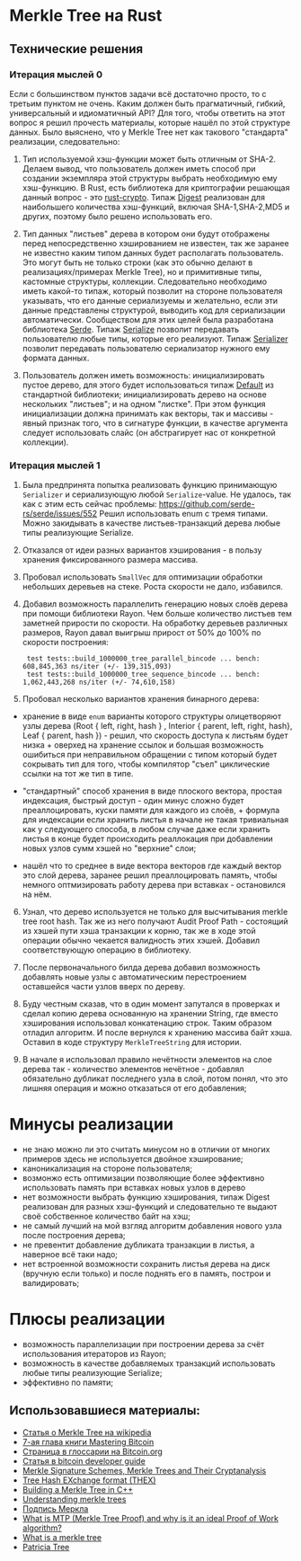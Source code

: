 # Merkle Tree на Rust

## Технические решения

### Итерация мыслей 0

Если с большинством пунктов задачи всё достаточно просто, то с третьим пунктом не очень.
Каким должен быть прагматичный, гибкий, универсальный и идиоматичный API?
Для того, чтобы ответить на этот вопрос я решил прочесть материалы, которые нашёл по этой структуре данных.
Было выяснено, что у Merkle Tree нет как такового "стандарта" реализации, следовательно:

1) Тип используемой хэш-функции может быть отличным от SHA-2. Делаем вывод, что пользователь должен 
    иметь способ при создании экземпляра этой структуры выбрать необходимую ему хэш-функцию. В Rust, есть библиотека 
    для криптографии решающая данный вопрос - это [rust-crypto](https://github.com/DaGenix/rust-crypto/). 
    Типаж [Digest](https://docs.rs/rust-crypto/0.2.36/crypto/digest/trait.Digest.html) реализован для наибольшего 
    количества хэш-функций, включая SHA-1,SHA-2,MD5 и других, поэтому было решено использовать его.
    
2) Тип данных "листьев" дерева в котором они будут отображены перед непосредственно хэшированием не известен, 
    так же заранее не известно каким типом данных будет располагать пользователь. Это могут быть не только строки 
    (как это обычно делают в реализациях/примерах Merkle Tree), но и примитивные типы, кастомные структуры, коллекции. 
    Следовательно необходимо иметь какой-то типаж, который позволит на стороне пользователя указывать, что его данные 
    сериализуемы и желательно, если эти данные представлены структурой, выводить код для сериализации автоматически.
    Сообществом для этих целей была разработана библиотека [Serde](https://serde.rs/). Типаж [Serialize](https://docs.serde.rs/serde/trait.Serialize.html) 
    позволит передавать пользователю любые типы, которые его реализуют. Типаж [Serializer](https://docs.rs/serde/1.0.8/serde/ser/trait.Serializer.html) 
    позволит передавать пользователю сериализатор нужного ему формата данных.
    
3) Пользователь должен иметь возможность: инициализировать пустое дерево, для этого будет использоваться типаж 
    [Default](https://doc.rust-lang.org/std/default/trait.Default.html) из стандартной библиотеки; 
    инициализировать дерево на основе нескольких "листьев"; и на одном "листке".
    При этом функция инициализации должна принимать как векторы, так и массивы - явный признак того, что в сигнатуре 
    функции, в качестве аргумента следует использовать слайс (он абстрагирует нас от конкретной коллекции).
    
### Итерация мыслей 1

1) Была предпринята попытка реализовать функцию принимающую `Serializer` и сериализующую любой `Serialize`-value.
Не удалось, так как с этим есть сейчас проблемы: https://github.com/serde-rs/serde/issues/552
Решил использовать enum с тремя типами. Можно закидывать в качестве листьев-транзакций дерева любые типы реализующие Serialize.

2) Отказался от идеи разных вариантов хэширования - в пользу хранения фиксированного размера массива.

3) Пробовал использовать `SmallVec` для оптимизации обработки небольших деревьев на стеке. Роста скорости не дало, избавился.

4) Добавил возможность параллелить генерацию новых слоёв дерева при помощи библиотеки Rayon. Чем больше количество 
   листъев тем заметней прирости по скорости. На обработку деревьев различных размеров, Rayon 
   давал выигрыш прирост от 50% до 100% по скорости построения:
   ```
    test tests::build_1000000_tree_parallel_bincode ... bench: 608,845,363 ns/iter (+/- 139,315,093)
    test tests::build_1000000_tree_sequence_bincode ... bench: 1,062,443,268 ns/iter (+/- 74,610,158)
   ```
   
5) Пробовал несколько вариантов хранения бинарного дерева:

- хранение в виде `enum` варианты которого структуры олицетворяют узлы дерева (Root { left, right, hash } , 
Interior { parent, left, right, hash}, Leaf { parent, hash }) - решил, что скорость доступа к листьям будет низка + 
оверхед на хранение ссылок и большая возможность ошибиться при неправильном обращении с типом который будет сокрывать тип 
для того, чтобы компилятор "съел" циклические ссылки на тот же тип в типе.

- "стандартный" способ хранения в виде плоского вектора, простая индексация, быстрый доступ - один минус сложно будет преаллоцировать,
куски памяти для каждого из слоёв, + формула для индексации если хранить листья в начале не такая тривиальная как у следующего способа, 
в любом случае даже если хранить листья в конце будет происходить реаллокация при добавлении новых узлов сумм хэшей но "верхние" слои;

- нашёл что то среднее в виде вектора векторов где каждый вектор это слой дерева, заранее решил преаллоцировать память, 
чтобы немного оптмизировать работу дерева при вставках - остановился на нём.

6) Узнал, что дерево используется не только для высчитывания merkle tree root hash. Так же из него получают Audit Proof Path - 
состоящий из хэшей пути хэша транзакции к корню, так же в ходе этой операции обычно чекается валидность этих хэшей. Добавил 
соответствующую операцию в библиотеку.

7) После первоначального билда дерева добавил возможность добавлять новые узлы с автоматическим перестроением оставшейся 
части узлов вверх по дереву.

8) Буду честным сказав, что в один момент запутался в проверках и сделал копию дерева основанную на хранении String, 
где вместо хэширования использовал конкатенацию строк. Таким образом отладил алгоритм. И после вернулся к хранению массива байт хэша.
Оставил в коде структуру `MerkleTreeString` для истории.

9) В начале я использовал правило нечётности элементов на слое дерева так - количество элементов нечётное - добавлял обязательно дубликат последнего узла в слой,
потом понял, что это лишняя операция и можно отказаться от его добавления;

# Минусы реализации
- не знаю можно ли это считать минусом но в отличии от многих примеров здесь не используется двойное хэширование;
- каноникализация на стороне пользователя;
- возмонжо есть оптимизации позволяющие более эффективно использовать память при вставках новых узлов в дерево
- нет возможности выбрать функцию хэширования, типаж Digest реализован для разных хэш-функций и следовательно те выдают
своё собственное количество байт на хэш;
- не самый лучший на мой взгляд алгоритм добавления нового узла после построения дерева;
- не превентит добавление дубликата транзакции в листья, а наверное всё таки надо;
- нет встроенной возможности сохранить листья дерева на диск (вручную если только) и после поднять его в память, 
построи и валидировать;

# Плюсы реализации
- возможность параллелизации при построении дерева за счёт использования итераторов из Rayon;
- возможность в качестве добавляемых транзакций использовать любые типы реализующие Serialize;
- эффективно по памяти;

## Использовавшиеся материалы:
- [Статья о Merkle Tree на wikipedia](https://en.wikipedia.org/wiki/Merkle_tree)
- [7-ая глава книги Mastering Bitcoin](http://chimera.labs.oreilly.com/books/1234000001802/ch07.html#merkle_trees)
- [Страница в глоссарии на Bitcoin.org](https://bitcoin.org/en/glossary/merkle-tree)
- [Статья в bitcoin developer guide](https://bitcoin.org/en/developer-guide#transaction-data)
- [Merkle Signature Schemes, Merkle Trees and Their Cryptanalysis](https://www.emsec.rub.de/media/crypto/attachments/files/2011/04/becker_1.pdf)
- [Tree Hash EXchange format (THEX)](http://adc.sourceforge.net/draft-jchapweske-thex-02.html#anchor2)
- [Building a Merkle Tree in C++](https://codetrips.com/2016/06/19/implementing-a-merkle-tree-in-c/)
- [Understanding merkle trees](https://www.codeproject.com/Articles/1176140/Understanding-Merkle-Trees-Why-use-them-who-uses-t)
- [Подпись Меркла](https://ru.wikipedia.org/wiki/%D0%9F%D0%BE%D0%B4%D0%BF%D0%B8%D1%81%D1%8C_%D0%9C%D0%B5%D1%80%D0%BA%D0%BB%D0%B0)
- [What is MTP (Merkle Tree Proof) and why is it an ideal Proof of Work algorithm?](https://github.com/zcoinofficial/zcoin/wiki/What-is-MTP-(Merkle-Tree-Proof)-and-why-is-it-an-ideal-Proof-of-Work-algorithm%3F)
- [What is a merkle tree](https://www.weusecoins.com/what-is-a-merkle-tree/)
- [Patricia Tree](https://github.com/ethereum/wiki/wiki/Patricia-Tree)